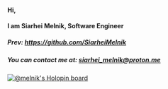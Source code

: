 #### Hi,
#### I am Siarhei Melnik, Software Engineer

##### Prev: https://github.com/SiarheiMelnik
##### You can contact me at: siarhei_melnik@proton.me

[![@melnik's Holopin board](https://holopin.me/melnik)](https://holopin.io/@melnik)
